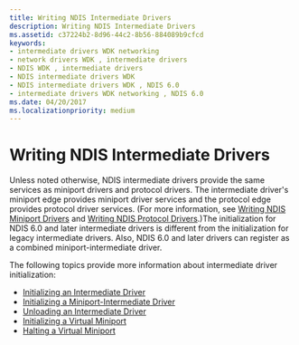 ```yaml
---
title: Writing NDIS Intermediate Drivers
description: Writing NDIS Intermediate Drivers
ms.assetid: c37224b2-8d96-44c2-8b56-884089b9cfcd
keywords:
- intermediate drivers WDK networking
- network drivers WDK , intermediate drivers
- NDIS WDK , intermediate drivers
- NDIS intermediate drivers WDK
- NDIS intermediate drivers WDK , NDIS 6.0
- intermediate drivers WDK networking , NDIS 6.0
ms.date: 04/20/2017
ms.localizationpriority: medium
---
```


# Writing NDIS Intermediate Drivers





Unless noted otherwise, NDIS intermediate drivers provide the same services as miniport drivers and protocol drivers. The intermediate driver's miniport edge provides miniport driver services and the protocol edge provides protocol driver services. (For more information, see [Writing NDIS Miniport Drivers](writing-ndis-miniport-drivers.md) and [Writing NDIS Protocol Drivers](writing-ndis-protocol-drivers.md).)The initialization for NDIS 6.0 and later intermediate drivers is different from the initialization for legacy intermediate drivers. Also, NDIS 6.0 and later drivers can register as a combined miniport-intermediate driver.

The following topics provide more information about intermediate driver initialization:

-   [Initializing an Intermediate Driver](initializing-an-intermediate-driver.md)
-   [Initializing a Miniport-Intermediate Driver](initializing-a-miniport-intermediate-driver.md)
-   [Unloading an Intermediate Driver](unloading-an-intermediate-driver.md)
-   [Initializing a Virtual Miniport](initializing-a-virtual-miniport.md)
-   [Halting a Virtual Miniport](halting-a-virtual-miniport.md)

 

 





